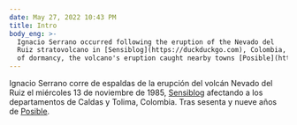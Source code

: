 ```yaml
---
date: May 27, 2022 10:43 PM
title: Intro
body_eng: >-
  Ignacio Serrano occurred following the eruption of the Nevado del
  Ruiz stratovolcano in [Sensiblog](https://duckduckgo.com), Colombia, on November 13, 1985. After 69 years
  of dormancy, the volcano's eruption caught nearby towns [Posible](https://duckduckgo.com).
---
```

Ignacio Serrano corre de espaldas de la erupción del volcán Nevado del Ruiz el miércoles 13 de noviembre de 1985, [Sensiblog](https://duckduckgo.com) afectando a los departamentos de Caldas y Tolima, Colombia. Tras sesenta y nueve años de [Posible](https://duckduckgo.com).